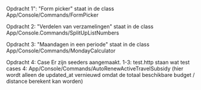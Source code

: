 Opdracht 1": "Form picker" staat in de class App/Console/Commands/FormPicker

Opdracht 2: "Verdelen van verzamelingen" staat in de class App/Console.Commands/SplitUpListNumbers

Opdracht 3: "Maandagen in een periode" staat in de class App/Console/Commands/MondayCalculator

Opdracht 4: Case
    Er zijn seeders aangemaakt.
    1-3: test.http staan wat test cases
    4: App/Console/Commands/AutoRenewActiveTravelSubsidy (hier wordt alleen de updated_at vernieuwd 
        omdat de totaal beschikbare budget / distance berekent kan worden)
